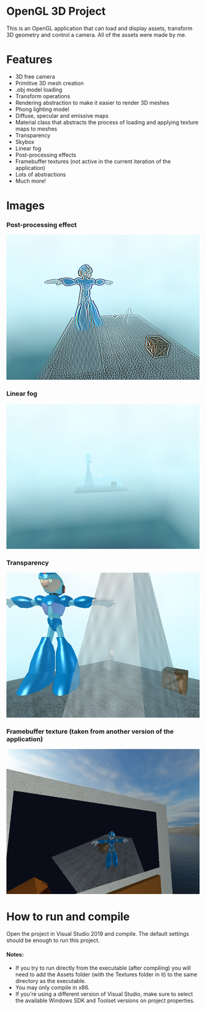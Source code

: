 # OpenGL 3D Project

This is an OpenGL application that can load and display assets, transform 3D geometry and control a camera. All of the assets were made by me.

# Features
- 3D free camera
- Primitive 3D mesh creation
- .obj model loading
- Transform operations
- Rendering abstraction to make it easier to render 3D meshes
- Phong lighting model
- Diffuse, specular and emissive maps
- Material class that abstracts the process of loading and applying texture maps to meshes
- Transparency
- Skybox
- Linear fog
- Post-processing effects
- Framebuffer textures (not active in the current iteration of the application)
- Lots of abstractions
- Much more!

# Images
### Post-processing effect
![Post-Processing](Images/postprocessing.png)

### Linear fog
![Fog](Images/fog.png)

### Transparency
![Transparency](Images/transparency.png)

### Framebuffer texture (taken from another version of the application)
![FBTexture](Images/framebuffer.png)

# How to run and compile
Open the project in Visual Studio 2019 and compile. The default settings should be enough to run this project.

#### Notes:
- If you try to run directly from the executable (after compiling) you will need to add the Assets folder (with the Textures folder in it) to the same directory as the executable.
- You may only compile in x86.
- If you're using a different version of Visual Studio, make sure to select the available Windows SDK and Toolset versions on project properties.
